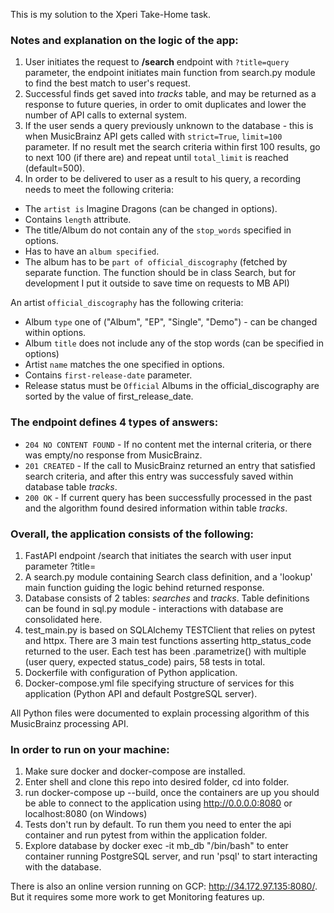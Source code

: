 This is my solution to the Xperi Take-Home task.

### Notes and explanation on the logic of the app:

1. User initiates the request to **/search** endpoint with `?title=query` parameter, the endpoint initiates main function from search.py module to find the best match to user's request.
2. Successful finds get saved into *tracks* table, and may be returned as a response to future queries, in order to omit duplicates and lower the number of API calls to external system.
3. If the user sends a query previously unknown to the database - this is when MusicBrainz API gets called with `strict=True`, `limit=100` parameter. If no result met the search criteria within first 100 results, go to next 100 (if there are) and repeat until `total_limit` is reached (default=500).
4. In order to be delivered to user as a result to his query, a recording needs to meet the following criteria:
 - The `artist is` Imagine Dragons (can be changed in options).
 - Contains `length` attribute.
 - The title/Album do not contain any of the `stop_words` specified in options.
 - Has to have an `album specified`.
 - The album has to be `part of official_discography` (fetched by separate function. The function should be in class Search, but for development I put it outside to save time on requests to MB API)

An artist `official_discography` has the following criteria:
 - Album `type` one of ("Album", "EP", "Single", "Demo") - can be changed within options.
 - Album `title` does not include any of the stop words (can be specified in options)
 - Artist `name` matches the one specified in options.
 - Contains `first-release-date` parameter.
 - Release status must be `Official`
 Albums in the official_discography are sorted by the value of first_release_date.

### The endpoint defines 4 types of answers:
 - `204 NO CONTENT FOUND` - If no content met the internal criteria, or there was empty/no response from MusicBrainz.
 - `201 CREATED` - If the call to MusicBrainz returned an entry that satisfied search criteria, and after this entry was successfuly saved within database table *tracks*.
 - `200 OK` - If current query has been successfully processed in the past and the algorithm found desired information within table *tracks*.


### Overall, the application consists of the following:
1. FastAPI endpoint /search that initiates the search with user input parameter ?title=
2. A search.py module containing Search class definition, and a 'lookup' main function guiding the logic behind returned response.
3. Database consists of 2 tables: *searches* and *tracks*. Table definitions can be found in sql.py module - interactions with database are consolidated here.
4. test_main.py is based on SQLAlchemy TESTClient that relies on pytest and httpx. There are 3 main test functions asserting http_status_code returned to the user. Each test has been .parametrize() with multiple (user query, expected status_code) pairs, 58 tests in total.
5. Dockerfile with configuration of Python application.
6. Docker-compose.yml file specifying structure of services for this application (Python API and default PostgreSQL server).

All Python files were documented to explain processing algorithm of this MusicBrainz processing API.

### In order to run on your machine:

1. Make sure docker and docker-compose are installed.
2. Enter shell and clone this repo into desired folder, cd into folder.
3. run docker-compose up --build, once the containers are up you should be able to connect to the application using http://0.0.0.0:8080 or localhost:8080 (on Windows)
4. Tests don't run by default. To run them you need to enter the api container and run pytest from within the application folder.
5. Explore database by docker exec -it mb_db "/bin/bash" to enter container running PostgreSQL server, and run 'psql' to start interacting with the database.

There is also an online version running on GCP: http://34.172.97.135:8080/. But it requires some more work to get Monitoring features up.
